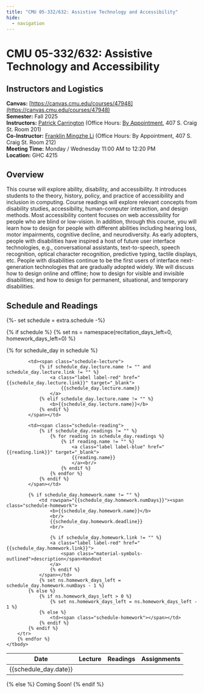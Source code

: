 ```yaml
---
title: "CMU 05-332/632: Assistive Technology and Accessibility"
hide:
  - navigation
---
```



# CMU 05-332/632: Assistive Technology and Accessibility

## Instructors and Logistics

**Canvas:** [https://canvas.cmu.edu/courses/47948](https://canvas.cmu.edu/courses/47948)  
**Semester:** Fall 2025  
**Instructors:** [Patrick Carrington](https://www.patrickcarrington.com) (Office Hours: [By Appointment](https://www.calendly.com/patrickcarrington/officehours), 407 S. Craig St. Room 201)  
**Co-Instructor:** [Franklin Mingzhe Li](https://www.franklin-li.com) (Office Hours: By Appointment, 407 S. Craig St. Room 212)        
**Meeting Time:** Monday / Wednesday 11:00 AM to 12:20 PM  
**Location:** GHC 4215  



## Overview
This course will explore ability, disability, and accessibility. It introduces students to the theory, history, policy, and practice of accessibility and inclusion in computing. Course readings will explore relevant concepts from disability studies, accessibility, human-computer interaction, and design methods. Most accessibility content focuses on web accessibility for people who are blind or low-vision. In addition, through this course, you will learn how to design for people with different abilities including hearing loss, motor impairments, cognitive decline, and neurodiversity. As early adopters, people with disabilities have inspired a host of future user interface technologies, e.g., conversational assistants, text-to-speech, speech recognition, optical character recognition, predictive typing, tactile displays, etc. People with disabilities continue to be the first users of interface next-generation technologies that are gradually adopted widely. We will discuss how to design online and offline; how to design for visible and invisible disabilities; and how to design for permanent, situational, and temporary disabilities.

## Schedule and Readings

<div id="schedule" markdown>

<!-- Loading in schedule from schedule.yaml -->

{%- set schedule = extra.schedule -%}

{% if schedule %}
{% set ns = namespace(recitation_days_left=0, homework_days_left=0) %}

<table>
    <thead>
        <th><b>Date</b></th>
        <th><b>Lecture</b></th>
        <th><b>Readings</b></th>
        <th><b>Assignments</b></th>
    </thead>
    <tbody>
        {% for schedule_day in schedule %}
        <tr>
            <td><span class="schedule-day">{{schedule_day.date}}</span></td>

            <td><span class="schedule-lecture">
                {% if schedule_day.lecture.name != "" and schedule_day.lecture.link != "" %}
                    <a class="label label-red" href="{{schedule_day.lecture.link}}" target="_blank">
                        {{schedule_day.lecture.name}}
                    </a>
                {% elif schedule_day.lecture.name != "" %}
                    <b>{{schedule_day.lecture.name}}</b>
                {% endif %}
            </span></td>

            <td><span class="schedule-reading">
                {% if schedule_day.readings != "" %}
                    {% for reading in schedule_day.readings %}
                        {% if reading.name != "" %}
                            <a class="label label-blue" href="{{reading.link}}" target="_blank">
                            {{reading.name}}
                            </a><br/>
                        {% endif %}
                    {% endfor %}
                {% endif %}
            </span></td>

            {% if schedule_day.homework.name != "" %}
                <td rowspan="{{schedule_day.homework.numDays}}"><span class="schedule-homework">
                    <b>{{schedule_day.homework.name}}</b>
                    <br/>
                    {{schedule_day.homework.deadline}}
                    <br/>

                    {% if schedule_day.homework.link != "" %}
                    <a class="label label-red" href="{{schedule_day.homework.link}}">
                        <span class="material-symbols-outlined">description</span>Handout
                    </a>
                    {% endif %}
                </span></td>
                {% set ns.homework_days_left = schedule_day.homework.numDays - 1 %}
            {% else %}
                {% if ns.homework_days_left > 0 %}
                    {% set ns.homework_days_left = ns.homework_days_left - 1 %}
                {% else %}
                    <td><span class="schedule-homework"></span></td>
                {% endif %}
            {% endif %}
        </tr>
        {% endfor %}
    </tbody>

</table>

{% else %}
Coming Soon!
{% endif %}

</div>

